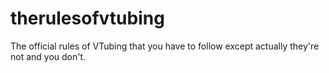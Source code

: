 # therulesofvtubing
The official rules of VTubing that you have to follow except actually they're not and you don't.
